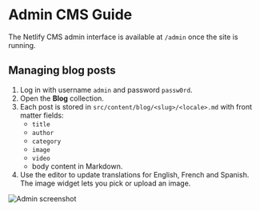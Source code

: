 # Admin CMS Guide

The Netlify CMS admin interface is available at `/admin` once the site is running.

## Managing blog posts

1. Log in with username `admin` and password `passw0rd`.
2. Open the **Blog** collection.
3. Each post is stored in `src/content/blog/<slug>/<locale>.md` with front matter fields:
   - `title`
   - `author`
   - `category`
   - `image`
   - `video`
   - body content in Markdown.
4. Use the editor to update translations for English, French and Spanish. The image widget lets you pick or upload an image.

![Admin screenshot](admin-screenshot.png)
